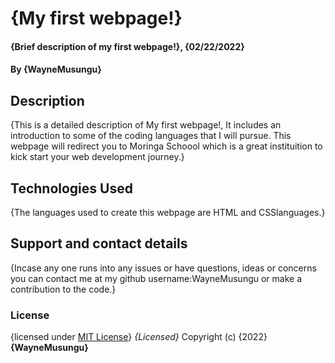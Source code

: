 # {My first webpage!}
#### {Brief description of my first webpage!}, {02/22/2022}
#### By **{WayneMusungu}**
## Description
{This is a detailed description of My first webpage!, It includes an introduction to some of the coding languages that I will pursue. This webpage will redirect you to Moringa Schoool which is a great instituition to kick start your web development journey.}
## Technologies Used
{The languages used to create this webpage are HTML and CSSlanguages.}
## Support and contact details
{Incase any one runs into any issues or have questions, ideas or concerns you can contact me at my github username:WayneMusungu or make a contribution to the code.}
### License
{licensed under [MIT License](LICENSE)}
*{Licensed}*
Copyright (c) {2022} **{WayneMusungu}**
